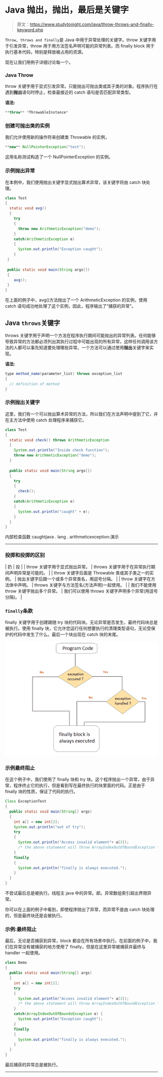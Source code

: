# Java 抛出，抛出，最后是关键字

> 原文：<https://www.studytonight.com/java/throw-throws-and-finally-keyword.php>

`Throw, throws and finally`是 Java 中用于异常处理的关键字。throw 关键字用于引发异常，throw 用于用方法签名声明可能的异常列表。而 finally block 用于执行基本代码，特别是释放被占用的资源。

现在让我们用例子详细讨论每一个。

### Java Throw

throw 关键字用于显式引发异常。只能抛出可抛出类或其子类的对象。程序执行在遇到**抛出**语句时停止，检查最接近的 catch 语句是否匹配异常类型。

**语法:**

```java
**throw** *ThrowableInstance*
```

### 创建可抛出类的实例

我们允许使用新的操作符来创建类 Throwable 的实例，

```java
**new** NullPointerException("test");
```

这用名称测试构造了一个 NullPointerException 的实例。

### 示例抛出异常

在本例中，我们使用抛出关键字显式抛出算术异常，该关键字将由 catch 块处理。

```java
class Test
{
  static void avg()
  {
    try
    {
      throw new ArithmeticException("demo");
    }
    catch(ArithmeticException e)
    {
      System.out.println("Exception caught");
    }
 }

 public static void main(String args[])
 {
    avg();
 }
} 
```

在上面的例子中，avg()方法抛出了一个 ArithmeticException 的实例，使用 catch 语句成功地处理了这个实例，因此，程序输出了“捕获的异常”。

## Java `throws`关键字

throws 关键字用于声明一个方法在程序执行期间可能抛出的异常列表。任何能够导致异常的方法都必须列出其执行过程中可能出现的所有异常，这样任何调用该方法的人都可以事先知道要处理哪些异常。一个方法可以通过使用**抛出**关键字来实现。

**语法:**

```java
type method_name(parameter_list) throws exception_list
{
  // definition of method
} 
```

### 示例抛出关键字

这里，我们有一个可以抛出算术异常的方法，所以我们在方法声明中提到了它，并在主方法中使用 catch 处理程序来捕获它。

```java
class Test
{
  static void check() throws ArithmeticException
  {  
    System.out.println("Inside check function");
    throw new ArithmeticException("demo");
  }

  public static void main(String args[])
  {
    try
    {
      check();
    }
    catch(ArithmeticException e)
    {
      System.out.println("caught" + e);
    }
  }
}
```

内部检查函数 caughtjava . lang . arithmeticexception:演示

* * *

### 投掷和投掷的区别

| 扔 | 投 |
| throw 关键字用于显式抛出异常。 | throws 关键字用于在异常执行期间声明异常是可能的。 |
| throw 关键字后面是 Throwable 类或其子类之一的实例。 | 抛出关键字后跟一个或多个异常类名，用逗号分隔。 |
| throw 关键字在方法体中声明。 | throws 关键字与方法签名(方法声明)一起使用。 |
| 我们不能使用 throw 关键字抛出多个异常。 | 我们可以使用 throws 关键字声明多个异常(用逗号分隔)。 |

### `finally`条款

finally 关键字用于创建跟随 try 块的代码块。无论异常是否发生，最终代码块总是被执行。使用 finally 块，它允许您运行任何想要执行的清理类型语句，无论受保护的代码中发生了什么。最后一个块出现在 catch 块的末尾。

![finally clause in exception handling in java](img/81bb0a655f02f7d3981b017c3fcff6cc.png)

### 示例最终阻止

在这个例子中，我们使用了 finally 块和 try 块。这个程序抛出一个异常，由于异常，程序终止它的执行，但是看到写在最终执行的块里面的代码。正是由于 finally 块的性质，保证了代码的执行。

```java
Class ExceptionTest
{
  public static void main(String[] args)
  {
    int a[] = new int[2];
    System.out.println("out of try");
    try
    {
      System.out.println("Access invalid element"+ a[3]);
      /* the above statement will throw ArrayIndexOutOfBoundException */
    }
    finally
    {
      System.out.println("finally is always executed.");
    }
  }
}
```

不尝试最后总是被执行。线程主 java 中的异常。郎。异常数组索引超出界限异常。

你可以在上面的例子中看到，即使程序抛出了异常，而异常不是由 catch 块处理的，但是最终块还是会被执行。

### 示例:最终阻止

最后，无论是否捕获到异常，block 都会在所有场景中执行。在前面的例子中，我们在异常没有被捕获的地方使用了 finally，但是在这里异常被捕获并最终与 handler 一起使用。

```java
class Demo
{
  public static void main(String[] args)
  {
    int a[] = new int[2];
    try
    {
      System.out.println("Access invalid element"+ a[3]);
      /* the above statement will throw ArrayIndexOutOfBoundException */
    }
    catch(ArrayIndexOutOfBoundsException e) {
      System.out.println("Exception caught");
    }
    finally
    {
      System.out.println("finally is always executed.");
    }
  }
} 
```

最后捕获的异常总是被执行。

* * *